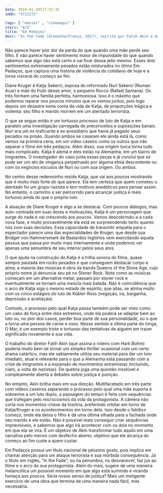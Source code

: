 ```yaml
---
date: 2018-01-30T17:55:35
imdb: "5723272"

tags: [ "movies" , "cinemaqui" ]
stars: "4/5"
title: "Em Pedaços"
desc: "In the Fade (Alemanha/França, 2017), escrito por Fatih Akin e Hark Bohm, dirigido por Fatih Akin, com Diane Kruger, Denis Moschitto, Numan Acar."
---
```

Não parece haver pior dor da perda do que quando uma mãe perde seu filho. E não parece haver sentimento maior de impunidade do que quando sabemos que algo não está certo e vai ficar dessa jeito mesmo. Esses dois sentimentos extremamente pesados estão misturados no ótimo Em Pedaços, que captura uma história de violência do cotidiano de hoje e a torna visceral do começo ao fim.

Diane Kruger é Katja Sekerci, esposa do reformado Nuri Sekerci (Numan Acar) e mãe do fruto desse amor, o pequeno Rocco (Rafael Santana). Os três formam uma família perfeita, harmoniosa. Isso é o máximo que podemos reparar nos poucos minutos que os vemos juntos, pois logo depois um desastre toma conta da vida de Katja, de proporções trágica e violenta: seu filho e marido morrem em um atentado terrorista.

O que se segue então é um tortuoso processo de luto de Katja e em paralelo uma investigação carregada de preconceitos e suposições banais. Nuri era um ex-traficante e ex-presidiário que havia já pagado seus pecados na prisão. Quando ambos se casaram ele ainda está lá, como vemos na primeira cena, em um vídeo caseiro como os outros que irão separar o filme em três pedaços. Além disso, sua origem turca torna tudo mais complicado. Katja é alemã e eles estão na Alemanha, em um bairro de imigrantes. O investigador do caso junta essas peças e já conclui que só pode ser um ato de vingança perpetruado por alguma etnia descontente ou com os negócios escusos de Nuri ou com sua origem. Ou ambos.

No centro desse redemoinho reside Katja, que vai aos poucos mostrando que é muito mais forte do que parece. Ela tem certeza que quem cometeu o atentado foi um grupo nazista e tem motivos anedóticos para pensar assim. No entanto, o caminho a ser percorrido para alcançar justiça é mais tortuoso ainda do que o próprio luto.

A atuação de Diane Kruger é algo a se destacar. Com poucos diálogos, mas auto-centrada em suas dores e motivações, Katja é um personagem que surge do nada e vai crescendo aos poucos. Vamos descobrindo-a a cada nova fase, e muito provavelmente ela está se surpreendendo tanto quanto nós com suas decisões. Essa capacidade de transmitir empatia para o espectador parece uma das especialidades de Kruger, que desde sua Bridget von Hammersmark de Bastardos Inglórios vem exercitando aquela pessoa que passa por muito mais internamente e onde podemos ver apenas uma penumbra de seu interior pelos seus atos.

O que ajuda na construção de Katja é a trilha sonora do filme, quase sempre pautada em rocks pesados e que conseguem destacar corpo e alma; a maioria das músicas é obra da banda Queens of the Stone Age, cujo próprio nome já denuncia seu pé no Stoner Rock. Note como as músicas começam em um alternative metal, passam por stoner rock e eventualmente se tornam uma mescla mais balada. Não é coincidência que o arco de Katja siga o mesmo estado de espírito, que aliás, se alinha muito com os cinco estágios do luto de Kübler-Ross (negação, ira, barganha, depressão e aceitação).

Contudo, o processo pelo qual Katja passa também pode ser visto como um cabo de força entre dois extremos, onde ela poderá se adaptar bem ao luto ou, no pior dos casos, perder boa parte de sua personalidade, ou o que a torna uma pessoa de carne e osso. Nesse sentido a última parte do longa, O Mar, é um exemplo triste e tortuoso das tentativas de alguém em trazer significado novamente à sua vida.

O trabalho do diretor Fatih Akin (que assina o roteiro com Hark Bohm) poderia muito bem se tornar um simples thriller ocasional com um certo drama catártico, mas ele sabiamente utiliza seu material para dar um tom imediato, atual e relevante para o que a Alemanha está passando com a crise de imigrantes e a expansão de movimentos extremistas (incluindo, claro, a volta de nazistas). De quebra joga uma questão insolúvel e compleamente aberta a debates sobre justiça e punição.

No entanto, Akin brilha mais em sua direção. Multifacetado em três parte com vídeos caseiros separando o processo pelo qual uma mãe suporta e sobrevive a um luto duplo, a passagem do tempo é feita com sequências que trafegam pelo microcosmos da vida da protagonista. A câmera não corta nos momentos-chave da história, preferindo orbitar em torno de Katja/Kruger e os acontecimentos em torno dela. Isso desde o fatídico começo, onde ela deixa o filho e dá uma última olhada para a fachada onde seu marido e ele estão. Não é possível mais conseguir criar sequências imprevisíveis, e sabemos que algo irá acontecer com os dois no momento em que ela se vira. É um objetivo de Akin transformar tudo aquilo em uma narrativa pelo menos com desfecho aberto; objetivo que ele alcança do começo ao fim custe a quem custar.

Em Pedaços possui um título nacional de péssimo gosto, pois implica em chamar atenção para um ataque terrorista e sua mórbida consequência. Já o título em inglês, "In the Fade", ou na penumbra, no desvanecer, faz jus ao filme e o arco de sua protagonista. Além do mais, sugere de uma maneira melancólica um possível momento em que algo está sumindo e virando fumaça aos poucos. Seria nosso senso de justiça? Mais um instigante exercício de uma obra que termina de uma maneira nada fácil, mas necessária.
